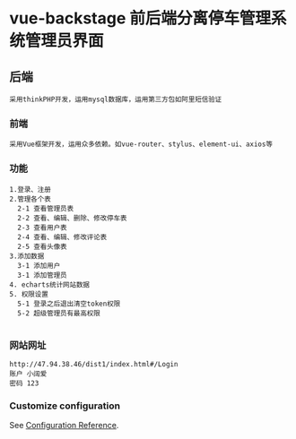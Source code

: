 # vue-backstage  前后端分离停车管理系统管理员界面

## 后端
```
采用thinkPHP开发，运用mysql数据库，运用第三方包如阿里短信验证
```

### 前端
```
采用Vue框架开发，运用众多依赖。如vue-router、stylus、element-ui、axios等
```

### 功能
```
1.登录、注册
2.管理各个表
  2-1 查看管理员表
  2-2 查看、编辑、删除、修改停车表
  2-3 查看用户表
  2-4 查看、编辑、修改评论表
  2-5 查看头像表
3.添加数据
  3-1 添加用户
  3-1 添加管理员
4. echarts统计网站数据
5. 权限设置
  5-1 登录之后退出清空token权限
  5-2 超级管理员有最高权限


```
### 网站网址
```
http://47.94.38.46/dist1/index.html#/Login
账户 小阔爱
密码 123
```

### Customize configuration
See [Configuration Reference](https://cli.vuejs.org/config/).
